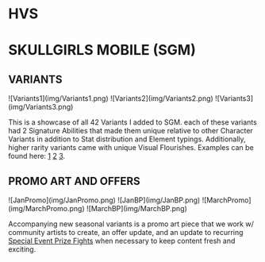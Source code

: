 # HVS
 
<h1> SKULLGIRLS MOBILE (SGM)</h1>

<h2> VARIANTS </h2>
![Variants1](img/Variants1.png)
![Variants2](img/Variants2.png)
![Variants3](img/Variants3.png)
<p>This is a showcase of all 42 Variants I added to SGM. each of these variants had 2 Signature Abilities that made them unique relative to other Character Variants in addition to Stat distribution and Element typings. Additionally, higher rarity variants came with unique Visual Flourishes. Examples can be found here: <a href="https://www.youtube.com/watch?v=EwFHLaNsHsM">1</a> <a href="https://youtu.be/9sA8Di9PE-4">2</a> <a href="https://youtu.be/Oa85PSxzB8Y">3</a>.</p>

<h2> PROMO ART AND OFFERS </h2>
![JanPromo](img/JanPromo.png)
![JanBP](img/JanBP.png)
![MarchPromo](img/MarchPromo.png)
![MarchBP](img/MarchBP.png)
<p> Accompanying new seasonal variants is a promo art piece that we work w/ community artists to create, an offer update, and an update to recurring <a href="https://skullgirlsmobile.fandom.com/wiki/Prize_Fights#Special_Event_Prize_Fights">Special Event Prize Fights</a> when necessary to keep content fresh and exciting.</p>

